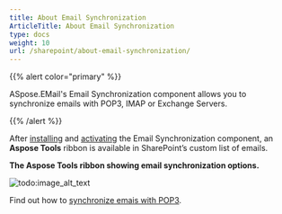 ```yaml
---
title: About Email Synchronization
ArticleTitle: About Email Synchronization
type: docs
weight: 10
url: /sharepoint/about-email-synchronization/
---
```



{{% alert color="primary" %}} 

ASpose.EMail's Email Synchronization component allows you to synchronize emails with POP3, IMAP or Exchange Servers. 

{{% /alert %}} 

After [installing](/email/sharepoint/installing-aspose-email-for-sharepoint/) and [activating](/email/sharepoint/activation-and-de-activation-after-installation/) the Email Synchronization component, an **Aspose Tools** ribbon is available in SharePoint’s custom list of emails. 

**The Aspose Tools ribbon showing email synchronization options.** 

![todo:image_alt_text](about-email-synchronization_1.png)

Find out how to [synchronize emais with POP3](/email/sharepoint/synchronize-emails-using-pop3/).
